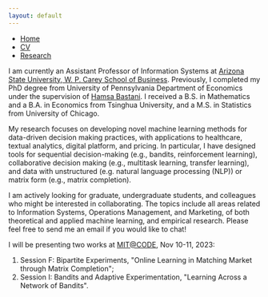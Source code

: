 ```yaml
---
layout: default
---
```


<ul class='menu'>
<li><a href="./">Home</a></li>
<li><a href="./CV.pdf">CV</a></li>
<li><a href="./research.html">Research</a></li>
</ul>

<p>I am currently an Assistant Professor of Information Systems at <a href="https://wpcarey.asu.edu/">Arizona State University, W. P. Carey School of Business</a>. Previously, I completed my PhD degree from University of Pennsylvania Department of Economics under the supervision of <a href="https://hamsabastani.github.io"> Hamsa Bastani</a>. I received a B.S. in Mathematics and a B.A. in Economics from Tsinghua University, and a M.S. in Statistics from University of Chicago. </p>

<p>My research focuses on developing novel machine learning methods for data-driven decision making practices, with applications to healthcare, textual analytics, digital platform, and pricing. In particular, I have designed tools for sequential decision-making (e.g., bandits, reinforcement learning), collaborative decision making (e.g., multitask learning, transfer learning), and data with unstructured (e.g. natural language processing (NLP)) or matrix form (e.g., matrix completion). </p>

<p>
I am actively looking for graduate, undergraduate students, and colleagues who might be interested in collaborating. The topics include all areas related to Information Systems, Operations Management, and Marketing, of both theoretical and applied machine learning, and empirical research. Please feel free to send me an email if you would like to chat! 
</p>

<p>
I will be presenting two works at <a href="https://ide.mit.edu/events/2023-conference-on-digital-experimentation-mit-codemit/">MIT@CODE</a>, Nov 10-11, 2023:
<ol>
<li>Session F: Bipartite Experiments, "Online Learning in Matching Market through Matrix Completion";</li>
<li>Session I: Bandits and Adaptive Experimentation, "Learning Across a Network of Bandits".</li>
</ol>
</p>
